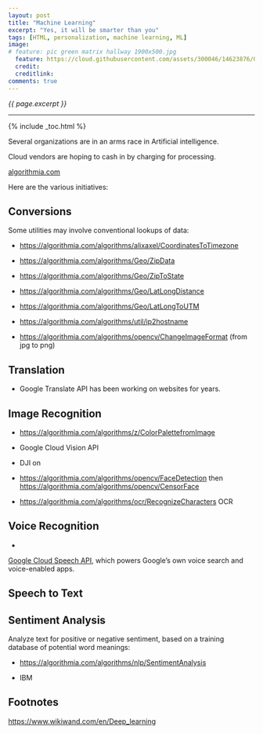 ```yaml
---
layout: post
title: "Machine Learning"
excerpt: "Yes, it will be smarter than you"
tags: [HTML, personalization, machine learning, ML]
image:
# feature: pic green matrix hallway 1900x500.jpg
  feature: https://cloud.githubusercontent.com/assets/300046/14623876/07afd066-0593-11e6-933a-2e596511ac67.jpg
  credit: 
  creditlink: 
comments: true
---
```

<i>{{ page.excerpt }}</i>
<hr />

{% include _toc.html %}

Several organizations are in an arms race in Artificial intelligence.

Cloud vendors are hoping to cash in by charging for processing.

<a target="_blank" href="https://algorithmia.com/algorithms">algorithmia.com</a>

Here are the various initiatives:

## Conversions

   Some utilities may involve conventional lookups of data:

   * https://algorithmia.com/algorithms/alixaxel/CoordinatesToTimezone

   * https://algorithmia.com/algorithms/Geo/ZipData

   * https://algorithmia.com/algorithms/Geo/ZipToState

   * https://algorithmia.com/algorithms/Geo/LatLongDistance

   * https://algorithmia.com/algorithms/Geo/LatLongToUTM

   * https://algorithmia.com/algorithms/util/ip2hostname

   * https://algorithmia.com/algorithms/opencv/ChangeImageFormat (from jpg to png)

## Translation

   * Google Translate API 
   has been working on websites for years.

## Image Recognition

   * https://algorithmia.com/algorithms/z/ColorPalettefromImage

   * Google Cloud Vision API

   * DJI on 

   * https://algorithmia.com/algorithms/opencv/FaceDetection
  then https://algorithmia.com/algorithms/opencv/CensorFace

   * https://algorithmia.com/algorithms/ocr/RecognizeCharacters OCR

## Voice Recognition

   * <a target="_blank" href="https://cloud.google.com/speech/">
   Google Cloud Speech API</a>, which powers Google’s own voice search and voice-enabled apps. 

## Speech to Text


## Sentiment Analysis

   Analyze text for positive or negative sentiment, based on a training database of potential word meanings:

   * https://algorithmia.com/algorithms/nlp/SentimentAnalysis

   * IBM

## Footnotes

https://www.wikiwand.com/en/Deep_learning

